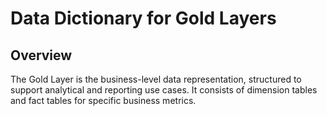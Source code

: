 # Data Dictionary for Gold Layers
## Overview
The Gold Layer is the business-level data representation, structured to support analytical and reporting use cases. It consists of dimension tables and fact tables for specific business metrics.

